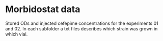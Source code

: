 # Morbidostat data

Stored ODs and injected cefepime concentrations for the experiments 01 and 02. In each subfolder a txt files describes which strain was grown in which vial. 
